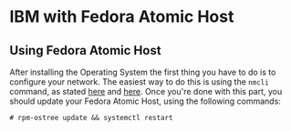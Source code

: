 # IBM with Fedora Atomic Host

## Using Fedora Atomic Host

After installing the Operating System the first thing you have to do is to configure your network. The easiest way to do this is using the `nmcli` command, as stated [here](https://access.redhat.com/documentation/en-us/red_hat_enterprise_linux/7/html/networking_guide/sec-Configuring_IP_Networking_with_nmcli) and [here](https://access.redhat.com/documentation/en-us/red_hat_enterprise_linux/7/html/networking_guide/sec-network_bridging_using_the_networkmanager_command_line_tool_nmcli). Once you're done with this part, you should update your Fedora Atomic Host, using the following commands:

```
# rpm-ostree update && systemctl restart
```
